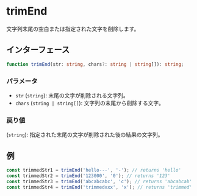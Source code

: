 # trimEnd

文字列末尾の空白または指定された文字を削除します。

## インターフェース

```typescript
function trimEnd(str: string, chars?: string | string[]): string;
```

### パラメータ

- `str` (`string`): 末尾の文字が削除される文字列。
- `chars` (`string | string[]`): 文字列の末尾から削除する文字。

### 戻り値

(`string`): 指定された末尾の文字が削除された後の結果の文字列。

## 例

```typescript
const trimmedStr1 = trimEnd('hello---', '-'); // returns 'hello'
const trimmedStr2 = trimEnd('123000', '0'); // returns '123'
const trimmedStr3 = trimEnd('abcabcabc', 'c'); // returns 'abcabcab'
const trimmedStr4 = trimEnd('trimmedxxx', 'x'); // returns 'trimmed'
```
